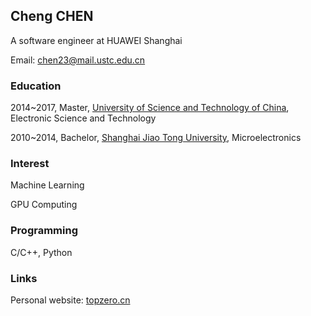 ## Cheng CHEN
A software engineer at HUAWEI Shanghai

Email: chen23@mail.ustc.edu.cn

### Education
2014~2017, Master, [University of Science and Technology of China](http://www.ustc.edu.cn), Electronic Science and Technology

2010~2014, Bachelor, [Shanghai Jiao Tong University](http://www.sjtu.edu.cn), Microelectronics

### Interest
Machine Learning

GPU Computing

### Programming
C/C++, Python

### Links
Personal website: [topzero.cn](http://topzero.cn)
